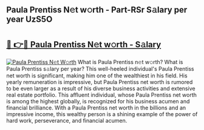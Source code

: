## Paula Prentiss N𝚎t w𝚘rth - Part-RSr S𝚊lary per year UzS5O

# <h2><a href="http://gc1z56x.nevu.top/?p=Paula+Prentiss">🔗 👉🔴 Paula Prentiss N𝚎t w𝚘rth - S𝚊lary</a></h2>

[![Paula Prentiss N𝚎t W𝚘rth](https://i.imgur.com/Oavwk0R.jpeg)](http://gc1z56x.nevu.top/?p=Paula+Prentiss)
What is Paula Prentiss n𝚎t w𝚘rth? What is Paula Prentiss s𝚊lary per year?
This well-heeled individual's Paula Prentiss net worth is significant, making him one of the wealthiest in his field. His yearly remuneration is impressive, but Paula Prentiss net worth is rumored to be even larger as a result of his diverse business activities and extensive real estate portfolio. This affluent individual, whose Paula Prentiss net worth is among the highest globally, is recognized for his business acumen and financial brilliance. With a Paula Prentiss net worth in the billions and an impressive income, this wealthy person is a shining example of the power of hard work, perseverance, and financial acumen.
